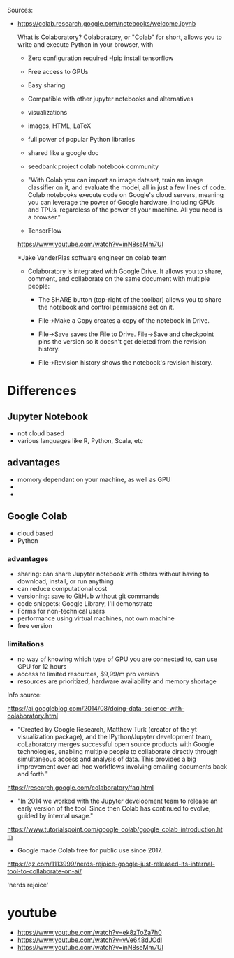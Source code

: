 Sources:

- https://colab.research.google.com/notebooks/welcome.ipynb

	What is Colaboratory?
Colaboratory, or "Colab" for short, allows you to write and execute Python in your browser, with

	- Zero configuration required
		-!pip install tensorflow
	- Free access to GPUs
	- Easy sharing
	- Compatible with other jupyter notebooks and alternatives

	- visualizations
	- images, HTML, LaTeX 
	- full power of popular Python libraries
	- shared like a google doc

	- seedbank project
		colab notebook community
		
	- "With Colab you can import an image dataset, train an image classifier on it, and evaluate the model, all in just a few lines of code. Colab notebooks execute code on Google's cloud servers, meaning you can leverage the power of Google hardware, including GPUs and TPUs, regardless of the power of your machine. All you need is a browser."
	- TensorFlow
	
	
	https://www.youtube.com/watch?v=inN8seMm7UI
	
	*Jake VanderPlas
	software engineer on colab team
	
	
	
	- Colaboratory is integrated with Google Drive. It allows you to share, comment, and collaborate on the same document with multiple people:

		- The SHARE button (top-right of the toolbar) allows you to share the notebook and control permissions set on it.

		- File->Make a Copy creates a copy of the notebook in Drive.

		- File->Save saves the File to Drive. File->Save and checkpoint pins the version so it doesn't get deleted from the revision history.

		- File->Revision history shows the notebook's revision history.		
		
		
# Differences

## Jupyter Notebook

- not cloud based
- various languages like R, Python, Scala, etc

## advantages

- momory dependant on your machine, as well as GPU
- 
- 

## Google Colab

- cloud based
- Python

### advantages
- sharing: can share Jupyter notebook with others without having to download, install, or run anything
- can reduce computational cost
- versioning: save to GitHub without git commands
- code snippets: Google Library, I'll demonstrate
- Forms for non-technical users
- performance using virtual machines, not own machine
- free version

### limitations
- no way of knowing which type of GPU you are connected to, can use GPU for 12 hours
- access to limited resources, $9,99/m pro version
- resources are prioritized, hardware availability and memory shortage



Info source:

https://ai.googleblog.com/2014/08/doing-data-science-with-colaboratory.html


- "Created by Google Research, Matthew Turk (creator of the yt visualization package), and the IPython/Jupyter development team, coLaboratory merges successful open source products with Google technologies, enabling multiple people to collaborate directly through simultaneous access and analysis of data. This provides a big improvement over ad-hoc workflows involving emailing documents back and forth."

https://research.google.com/colaboratory/faq.html

- "In 2014 we worked with the Jupyter development team to release an early version of the tool. Since then Colab has continued to evolve, guided by internal usage."


https://www.tutorialspoint.com/google_colab/google_colab_introduction.htm


- Google made Colab free for public use since 2017.

https://qz.com/1113999/nerds-rejoice-google-just-released-its-internal-tool-to-collaborate-on-ai/

'nerds rejoice'

# youtube

- https://www.youtube.com/watch?v=ek8zToZa7h0
- https://www.youtube.com/watch?v=vVe648dJOdI
- https://www.youtube.com/watch?v=inN8seMm7UI

		
